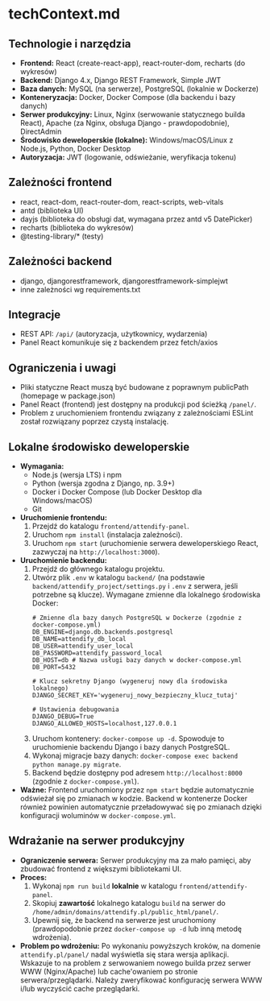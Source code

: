 # techContext.md

## Technologie i narzędzia
- **Frontend:** React (create-react-app), react-router-dom, recharts (do wykresów)
- **Backend:** Django 4.x, Django REST Framework, Simple JWT
- **Baza danych:** MySQL (na serwerze), PostgreSQL (lokalnie w Dockerze)
- **Konteneryzacja:** Docker, Docker Compose (dla backendu i bazy danych)
- **Serwer produkcyjny:** Linux, Nginx (serwowanie statycznego builda React), Apache (za Nginx, obsługa Django - prawdopodobnie), DirectAdmin
- **Środowisko deweloperskie (lokalne):** Windows/macOS/Linux z Node.js, Python, Docker Desktop
- **Autoryzacja:** JWT (logowanie, odświeżanie, weryfikacja tokenu)

## Zależności frontend
- react, react-dom, react-router-dom, react-scripts, web-vitals
- antd (biblioteka UI)
- dayjs (biblioteka do obsługi dat, wymagana przez antd v5 DatePicker)
- recharts (biblioteka do wykresów)
- @testing-library/* (testy)

## Zależności backend
- django, djangorestframework, djangorestframework-simplejwt
- inne zależności wg requirements.txt

## Integracje
- REST API: `/api/` (autoryzacja, użytkownicy, wydarzenia)
- Panel React komunikuje się z backendem przez fetch/axios

## Ograniczenia i uwagi
- Pliki statyczne React muszą być budowane z poprawnym publicPath (homepage w package.json)
- Panel React (frontend) jest dostępny na produkcji pod ścieżką `/panel/`.
- Problem z uruchomieniem frontendu związany z zależnościami ESLint został rozwiązany poprzez czystą instalację.

## Lokalne środowisko deweloperskie
- **Wymagania:**
    - Node.js (wersja LTS) i npm
    - Python (wersja zgodna z Django, np. 3.9+)
    - Docker i Docker Compose (lub Docker Desktop dla Windows/macOS)
    - Git
- **Uruchomienie frontendu:**
    1. Przejdź do katalogu `frontend/attendify-panel`.
    2. Uruchom `npm install` (instalacja zależności).
    3. Uruchom `npm start` (uruchomienie serwera deweloperskiego React, zazwyczaj na `http://localhost:3000`).
- **Uruchomienie backendu:**
    1. Przejdź do głównego katalogu projektu.
    2. Utwórz plik `.env` w katalogu `backend/` (na podstawie `backend/attendify_project/settings.py` i `.env` z serwera, jeśli potrzebne są klucze). Wymagane zmienne dla lokalnego środowiska Docker:
        ```dotenv
        # Zmienne dla bazy danych PostgreSQL w Dockerze (zgodnie z docker-compose.yml)
        DB_ENGINE=django.db.backends.postgresql
        DB_NAME=attendify_db_local
        DB_USER=attendify_user_local
        DB_PASSWORD=attendify_password_local
        DB_HOST=db # Nazwa usługi bazy danych w docker-compose.yml
        DB_PORT=5432

        # Klucz sekretny Django (wygeneruj nowy dla środowiska lokalnego)
        DJANGO_SECRET_KEY='wygeneruj_nowy_bezpieczny_klucz_tutaj'

        # Ustawienia debugowania
        DJANGO_DEBUG=True
        DJANGO_ALLOWED_HOSTS=localhost,127.0.0.1
        ```
    3. Uruchom kontenery: `docker-compose up -d`. Spowoduje to uruchomienie backendu Django i bazy danych PostgreSQL.
    4. Wykonaj migracje bazy danych: `docker-compose exec backend python manage.py migrate`.
    5. Backend będzie dostępny pod adresem `http://localhost:8000` (zgodnie z `docker-compose.yml`).
- **Ważne:** Frontend uruchomiony przez `npm start` będzie automatycznie odświeżał się po zmianach w kodzie. Backend w kontenerze Docker również powinien automatycznie przeładowywać się po zmianach dzięki konfiguracji woluminów w `docker-compose.yml`.

## Wdrażanie na serwer produkcyjny
- **Ograniczenie serwera:** Serwer produkcyjny ma za mało pamięci, aby zbudować frontend z większymi bibliotekami UI.
- **Proces:**
    1. Wykonaj `npm run build` **lokalnie** w katalogu `frontend/attendify-panel`.
    2. Skopiuj **zawartość** lokalnego katalogu `build` na serwer do `/home/admin/domains/attendify.pl/public_html/panel/`.
    3. Upewnij się, że backend na serwerze jest uruchomiony (prawdopodobnie przez `docker-compose up -d` lub inną metodę wdrożenia).
- **Problem po wdrożeniu:** Po wykonaniu powyższych kroków, na domenie `attendify.pl/panel/` nadal wyświetla się stara wersja aplikacji. Wskazuje to na problem z serwowaniem nowego builda przez serwer WWW (Nginx/Apache) lub cache'owaniem po stronie serwera/przeglądarki. Należy zweryfikować konfigurację serwera WWW i/lub wyczyścić cache przeglądarki.
